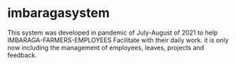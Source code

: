 # imbaragasystem

This system was developed in pandemic of July-August of 2021 to help IMBARAGA-FARMERS-EMPLOYEES Facilitate with their daily work.
it is only now including the management of employees, leaves, projects and feedback. 
